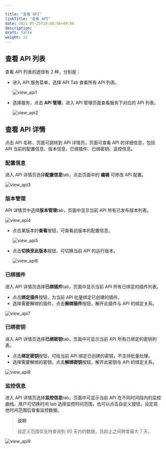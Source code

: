```yaml
---

title: "查看 API"
linkTitle: "查看 API"
date: 2021-05-25T10:08:56+09:00
description:
draft: false
weight: 32
---
```


## 查看 API 列表

查看 API 列表的途径有 2 种，分别是：

- 进入 API 服务菜单，选择 API Tab 查看所有 API 列表。

  ![view_api1](../_images/view_api1.png)

- 选择服务，点击 **API 管理**，进入 API 管理页面查看服务下对应的 API 列表。

  ![view_api2](../_images/view_api2.png)

## 查看 API 详情

点击 API 名称，页面可跳转到 API 详情页，页面可查看 API 的详细信息，包括 API 当前的配置信息、版本信息、已绑插件、已绑密钥、监控信息。

### 配置信息

进入 API 详情页选择**配置信息**tab，点击页面中的 **编辑** 可修改 API 配置。

![view_api3](../_images/view_api3.png)

### 版本管理

API 详情页中选择**版本管理**tab，页面中显示当前 API 所有已发布版本列表。

![view_api4](../_images/view_api4.png)

- 点击某版本的**查看**按钮，可查看此版本的配置信息。

  ![view_api5](../_images/view_api5.png)

- 点击**切换至此版本**按钮，可切换当前 API 的运行版本。

  ![view_api6](../_images/view_api6.png)

### 已绑插件

进入 API 详情页选择**已绑插件**tab，页面中显示当前 API 所有已绑定的插件列表。

- 点击**绑定插件**按钮，为当前 API 批量绑定已创建的插件。
- 选择需要解绑的插件，点击**解绑插件**按钮，解开此插件与 API 的绑定关系。

![view_api7](../_images/view_api7.png)

### 已绑密钥

进入 API 详情页选择**已绑密钥**tab，页面中可显示当前 API 所有已绑定的密钥列表。

- 点击**绑定密钥**按钮，可给当前 API 绑定已创建的密钥，不支持批量处理。
- 选择需要解绑的密钥，点击**解绑密钥**按钮，解开此密钥与 API 的绑定关系。

![view_api8](../_images/view_api8.png)

### 监控信息

进入 API 详情页选择**监控信息**tab，页面中可显示当前 API 在不同时间段内的监控曲线。用户可切换时间 tab 选择监控时间范围，也可以点击自定义按钮，设定其他时间范围后查看监控数据。

> **说明**
>
> 自定义范围仅支持查询到 90 天内的数据，且起止之间跨度最大 7 天。

![view_api9](../_images/view_api9.png)

